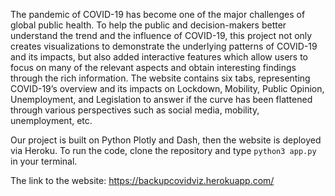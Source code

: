 The pandemic of COVID-19 has become one of the major challenges of global public health. To help the public and decision-makers better understand the trend and the influence of COVID-19, this project not only creates visualizations to demonstrate the underlying patterns of COVID-19 and its impacts, but also added interactive features which allow users to focus on many of the relevant aspects and obtain interesting findings through the rich information. The website contains six tabs, representing COVID-19’s overview and its impacts on Lockdown, Mobility, Public Opinion, Unemployment, and Legislation to answer if the curve has been flattened through various perspectives such as social media, mobility, unemployment, etc. 

Our project is built on Python Plotly and Dash, then the website is deployed via Heroku. 
To run the code, clone the repository and type `python3 app.py` in your terminal. 

The link to the website: https://backupcovidviz.herokuapp.com/

